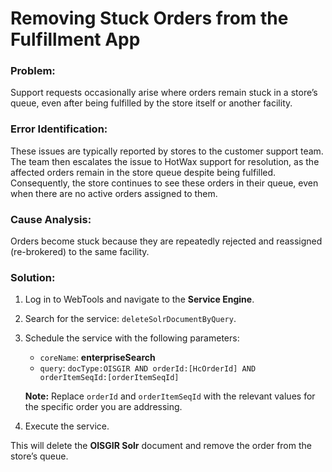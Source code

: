 # Removing Stuck Orders from the Fulfillment App

### Problem:
Support requests occasionally arise where orders remain stuck in a store’s queue, even after being fulfilled by the store itself or another facility.

### Error Identification:
These issues are typically reported by stores to the customer support team. The team then escalates the issue to HotWax support for resolution, as the affected orders remain in the store queue despite being fulfilled. Consequently, the store continues to see these orders in their queue, even when there are no active orders assigned to them.

### Cause Analysis:
Orders become stuck because they are repeatedly rejected and reassigned (re-brokered) to the same facility.

### Solution:
1. Log in to WebTools and navigate to the **Service Engine**.
2. Search for the service: `deleteSolrDocumentByQuery`.
3. Schedule the service with the following parameters:
   - `coreName`: **enterpriseSearch**
   - `query`: `docType:OISGIR AND orderId:[HcOrderId] AND orderItemSeqId:[orderItemSeqId]`
   
   **Note:** Replace `orderId` and `orderItemSeqId` with the relevant values for the specific order you are addressing.
4. Execute the service.

This will delete the **OISGIR Solr** document and remove the order from the store’s queue.
